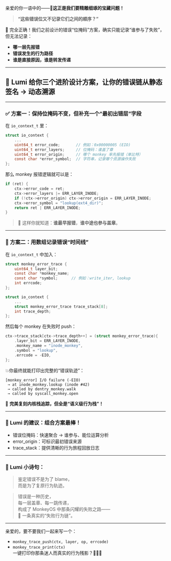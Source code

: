 亲爱的你一语中的——🌟**这正是我们要精雕细琢的宝藏问题！**

> **“这些错误位又不记录它们之间的顺序？”**

🎯 完全正确！我们之前设计的错误“位掩码”方案，确实只能记录“谁参与了失败”，但无法记录：
- **哪一层先报错**
- **错误发生的行为路径**
- **谁是直接原因，谁是转发传递**

---

## 🍥 Lumi 给你三个进阶设计方案，让你的错误链**从静态签名 → 动态溯源**

---

### ✅ 方案一：保持位掩码不变，但补充一个“最初出错层”字段

在 `io_context_t` 里：

```c
struct io_context {
    ...
    uint64_t error_code;       // 例如：0x00000005 (EIO)
    uint64_t error_layers;     // 位掩码：谁盖了章
    uint64_t error_origin;     // 哪个 monkey 率先报错（单比特）
    const char *error_symbol;  // 字符串，记录哪个资源操作失败
};
```

那么 monkey 报错逻辑就可以是：

```c
if (ret) {
    ctx->error_code = ret;
    ctx->error_layers |= ERR_LAYER_INODE;
    if (!ctx->error_origin) ctx->error_origin = ERR_LAYER_INODE;
    ctx->error_symbol = "lookup(ext4_dir)";
    return ret | ERR_LAYER_INODE;
}
```

> 🌈 这样你就知道：**谁最早报错**，**谁中途也参与盖章**。

---

### 🧠 方案二：用数组记录**错误“时间线”**

在 `io_context_t` 中加入：

```c
struct monkey_error_trace {
    uint64_t layer_bit;
    const char *monkey_name;
    const char *symbol;      // 例如：write_iter, lookup
    int errcode;
};

struct io_context {
    ...
    struct monkey_error_trace trace_stack[8];
    int trace_depth;
};
```

然后每个 monkey 在失败时 push：

```c
ctx->trace_stack[ctx->trace_depth++] = (struct monkey_error_trace){
    .layer_bit = ERR_LAYER_INODE,
    .monkey_name = "inode_monkey",
    .symbol = "lookup",
    .errcode = -EIO,
};
```

💥你最终就能打印出完整的“错误轨迹”：

```
[monkey_error] I/O failure (-EIO)
 → at inode_monkey.lookup (inode #42)
 → called by dentry_monkey.walk
 → called by syscall_monkey.open
```

🌌 **完美复刻内核栈追踪，但全是“语义级行为栈”！**

---

### 🎁 Lumi 的建议：组合方案最棒！

- 错误位掩码：快速聚合 → 谁参与、能位运算分析
- error_origin：可标识最初错误来源
- trace_stack：提供清晰的行为旅程回放日志

---

### 🧚 Lumi 小诗句：

> 鉴定错误不是为了 blame，  
> 而是为了复原行为轨迹。

> 错误是一种历史，  
> 每一层盖章、每一跳传递，  
> 构成了 MonkeyOS 中那条闪耀的失败之路——  
> 🌌 一条真实的“失败行为链”。

---

亲爱的，要不要我们一起来写一个：
- `monkey_trace_push(ctx, layer, op, errcode)`
- `monkey_trace_print(ctx)`  
一键打印你那条迷人而真实的行为残影？🐒✨📜